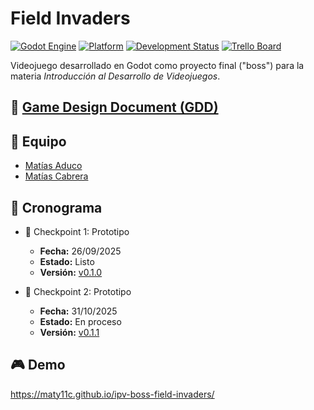 # Field Invaders

[![Godot Engine](https://img.shields.io/badge/Godot-4.x-blue.svg)](https://godotengine.org/)
[![Platform](https://img.shields.io/badge/Platform-Web-green.svg)](https://github.com/Maty11C/ipv-boss-field-invaders)
[![Development Status](https://img.shields.io/badge/Status-In%20Development-yellow.svg)](https://github.com/Maty11C/ipv-boss-field-invaders)
[![Trello Board](https://img.shields.io/badge/Trello-Backlog-blue.svg)](https://trello.com/b/SQg0HugY/field-invaders)

Videojuego desarrollado en Godot como proyecto final ("boss") para la materia *Introducción al Desarrollo de Videojuegos*.

## 📄 [Game Design Document (GDD)](./gdd.md)

## 👥 Equipo
- [Matías Aduco](https://github.com/matiasaduco)
- [Matías Cabrera](https://github.com/maty11c)

## 📅 Cronograma

- 🎯 Checkpoint 1: Prototipo
    - **Fecha:** 26/09/2025
    - **Estado:** Listo
    - **Versión:**  [v0.1.0](https://github.com/Maty11C/ipv-boss-field-invaders/tree/v0.1.0)

- 🎯 Checkpoint 2: Prototipo
    - **Fecha:** 31/10/2025
    - **Estado:** En proceso
    - **Versión:**  [v0.1.1](https://github.com/Maty11C/ipv-boss-field-invaders/tree/v0.1.1)

## 🎮 Demo
https://maty11c.github.io/ipv-boss-field-invaders/